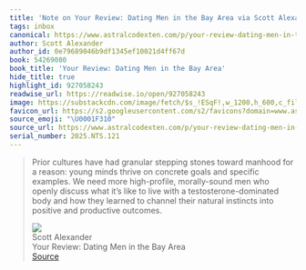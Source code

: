 ```yaml
---
title: 'Note on Your Review: Dating Men in the Bay Area via Scott Alexander'
tags: inbox
canonical: https://www.astralcodexten.com/p/your-review-dating-men-in-the-bay?utm_source=post-email-title&publication_id=89120&post_id=167094307&utm_campaign=email-post-title&isFreemail=true&r=1yfu1j&triedRedirect=true&utm_medium=email
author: Scott Alexander
author_id: 0e79689046b9df1345ef10021d4ff67d
book: 54269080
book_title: 'Your Review: Dating Men in the Bay Area'
hide_title: true
highlight_id: 927058243
readwise_url: https://readwise.io/open/927058243
image: https://substackcdn.com/image/fetch/$s_!ESqF!,w_1200,h_600,c_fill,f_jpg,q_auto:good,fl_progressive:steep,g_auto/https%3A%2F%2Fsubstack-post-media.s3.amazonaws.com%2Fpublic%2Fimages%2F598d05dc-2de3-4447-b025-1d9b90e4ac7e_372x248.png
favicon_url: https://s2.googleusercontent.com/s2/favicons?domain=www.astralcodexten.com
source_emoji: "\U0001F310"
source_url: https://www.astralcodexten.com/p/your-review-dating-men-in-the-bay?utm_source=post-email-title&publication_id=89120&post_id=167094307&utm_campaign=email-post-title&isFreemail=true&r=1yfu1j&triedRedirect=true&utm_medium=email#:~:text=Prior%20cultures%20have,and%20productive%20outcomes.
serial_number: 2025.NTS.121
---
```

> Prior cultures have had granular stepping stones toward manhood for a reason: young minds thrive on concrete goals and specific examples. We need more high-profile, morally-sound men who openly discuss what it’s like to live with a testosterone-dominated body and how they learned to channel their natural instincts into positive and productive outcomes.
> <div class="quoteback-footer"><div class="quoteback-avatar"><img class="mini-favicon" src="https://s2.googleusercontent.com/s2/favicons?domain=www.astralcodexten.com"></div><div class="quoteback-metadata"><div class="metadata-inner"><span style="display:none">FROM:</span><div aria-label="Scott Alexander" class="quoteback-author"> Scott Alexander</div><div aria-label="Your Review: Dating Men in the Bay Area" class="quoteback-title"> Your Review: Dating Men in the Bay Area</div></div></div><div class="quoteback-backlink"><a target="_blank" aria-label="go to the full text of this quotation" rel="noopener" href="https://www.astralcodexten.com/p/your-review-dating-men-in-the-bay?utm_source=post-email-title&publication_id=89120&post_id=167094307&utm_campaign=email-post-title&isFreemail=true&r=1yfu1j&triedRedirect=true&utm_medium=email#:~:text=Prior%20cultures%20have,and%20productive%20outcomes." class="quoteback-arrow"> Source</a></div></div>
